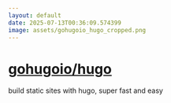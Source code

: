 ```yaml
---
layout: default
date: 2025-07-13T00:36:09.574399
image: assets/gohugoio_hugo_cropped.png
---
```


# [gohugoio/hugo](https://github.com/gohugoio/hugo)

build static sites with hugo, super fast and easy
